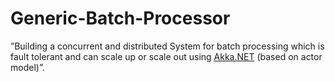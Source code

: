 # Generic-Batch-Processor
”Building a concurrent and distributed System for batch processing which is fault tolerant and can scale up or scale out using [Akka.NET](http://getakka.net/ "Akka.NET - .NET distributed actor framework") (based on actor model)”. 
